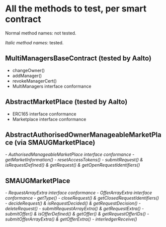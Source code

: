 # All the methods to test, per smart contract

Normal method names: not tested.

*Italic method names*: tested.

## MultiManagersBaseContract (tested by Aalto)

- changeOwner()
- addManager()
- revokeManagerCert()
- MultiManagers interface conformance

## AbstractMarketPlace (tested by Aalto)

- ERC165 interface conformance
- Marketplace interface conformance

## AbstractAuthorisedOwnerManageableMarketPlace (via SMAUGMarketPlace)

*- AuthorisedManageableMarketPlace interface conformance*
*- getMarketInformation()*
*- resetAccessTokens()*
*- submitRequest() & isRequestDefined() & getRequest() & getOpenRequestIdentifiers()*

## SMAUGMarketPlace

*- RequestArrayExtra interface conformance*
*- OfferArrayExtra interface conformance*
*- getType()*
*- closeRequest() & getClosedRequestIdentifiers()*
*- decideRequest() & isRequestDecided() & getRequestDecision()*
*- deleteRequest()*
*- submitRequestArrayExtra() & getRequestExtra()*
*- submitOffer() & isOfferDefined() & getOffer() & getRequestOfferIDs()*
*- submitOfferArrayExtra() & getOfferExtra()*
*- interledgerReceive()*